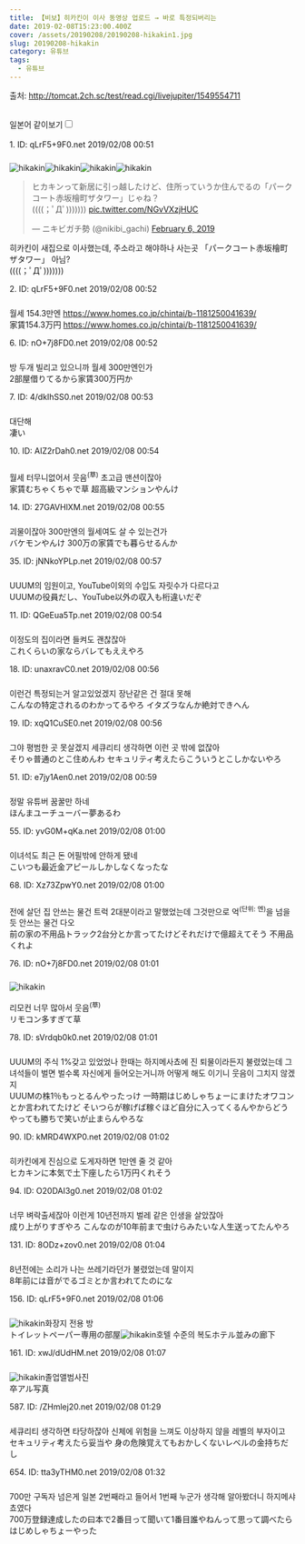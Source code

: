 ```yaml
---
title: 【비보】히카킨이 이사 동영상 업로드 → 바로 특정되버리는
date: 2019-02-08T15:23:00.400Z
cover: /assets/20190208/20190208-hikakin1.jpg
slug: 20190208-hikakin
category: 유튜브
tags:
  - 유튜브
---
```

<div><p class="source">출처: <a class="vglnk" href="http://tomcat.2ch.sc/test/read.cgi/livejupiter/1549554711" rel="nofollow noopener noreferrer" target="_blank"><span>http</span><span>://</span><span>tomcat</span><span>.</span><span>2ch</span><span>.</span><span>sc</span><span>/</span><span>test</span><span>/</span><span>read</span><span>.</span><span>cgi</span><span>/</span><span>livejupiter</span><span>/</span><span>1549554711</span></a></p><br><label for="twolang" style="font-weight: 550;">일본어 같이보기</label><input type="checkbox" id="twolang"><br><br><div class="commentbox0"><div class="content1"><div class="id">1. ID: <span class="op">qLrF5+9F0.net</span> <span title="2019/02/08(金) 00:51:51.71">2019/02/08 00:51</span></div><div style="padding-top: 10px;">

![hikakin](/assets/20190208/2019020801.jpg "hikakin")![hikakin](/assets/20190208/2019020802.jpg "hikakin")![hikakin](/assets/20190208/2019020803.jpg "hikakin")![hikakin](/assets/20190208/2019020804.jpg "hikakin")
<blockquote class="twitter-tweet" data-lang="en"><p lang="ja" dir="ltr">ヒカキンって新居に引っ越したけど、住所っていうか住んでるの「パークコート赤坂檜町ザタワー」じゃね？<br>((((；ﾟДﾟ))))))) <a href="https://t.co/NGvVXzjHUC">pic.twitter.com/NGvVXzjHUC</a></p>&mdash; ニキビガチ勢 (@nikibi_gachi) <a href="https://twitter.com/nikibi_gachi/status/1093265212424171520?ref_src=twsrc%5Etfw">February 6, 2019</a></blockquote>
<script async src="https://platform.twitter.com/widgets.js" charset="utf-8"></script><p class="content">히카킨이 새집으로 이사했는데, 주소라고 해야하나 사는곳 「パークコート赤坂檜町ザタワー」 아님?<br>((((；ﾟДﾟ)))))))</p></div></div></div><div class="commentbox1"><div class="content1"><div class="id">2. ID: <span class="op">qLrF5+9F0.net</span> <span title="2019/02/08(金) 00:52:12.21">2019/02/08 00:52</span></div><div style="padding-top: 10px;"><p class="content">월세 154.3만엔
<a class="vglnk" href="https://www.homes.co.jp/chintai/b-1181250041639/" rel="nofollow noopener noreferrer" target="_blank"><span>https</span><span>://</span><span>www</span><span>.</span><span>homes</span><span>.</span><span>co</span><span>.</span><span>jp</span><span>/</span><span>chintai</span><span>/</span><span>b</span><span>-</span><span>1181250041639</span><span>/</span></a><br><span class="jp">家賃154.3万円
<a class="vglnk" href="https://www.homes.co.jp/chintai/b-1181250041639/" rel="nofollow noopener noreferrer" target="_blank"><span>https</span><span>://</span><span>www</span><span>.</span><span>homes</span><span>.</span><span>co</span><span>.</span><span>jp</span><span>/</span><span>chintai</span><span>/</span><span>b</span><span>-</span><span>1181250041639</span><span>/</span></a></span> </p></div><div class="content2"><div class="id">6. ID: <span>nO+7j8FD0.net</span> <span title="2019/02/08(金) 00:52:58.58">2019/02/08 00:52</span></div><div style="padding-top: 10px;"><p class="content">방 두개 빌리고 있으니까 월세 300만엔인가<br><span class="jp">2部屋借りてるから家賃300万円か</span> </p></div></div></div></div><div class="commentbox1"><div class="content1"><div class="id">7. ID: <span>4/dkIhSS0.net</span> <span title="2019/02/08(金) 00:53:37.94">2019/02/08 00:53</span></div><div style="padding-top: 10px;"><p class="content">대단해<br><span class="jp">凄い</span> </p></div></div></div><div class="commentbox1"><div class="content1"><div class="id">10. ID: <span>AIZ2rDah0.net</span> <span title="2019/02/08(金) 00:54:44.81">2019/02/08 00:54</span></div><div style="padding-top: 10px;"><p class="content">월세 터무니없어서 웃음<sup>(草)</sup>
초고급 맨션이잖아<br><span class="jp">家賃むちゃくちゃで草
超高級マンションやんけ</span> </p></div></div></div><div class="commentbox1"><div class="content1"><div class="id">14. ID: <span>27GAVHlXM.net</span> <span title="2019/02/08(金) 00:55:26.84">2019/02/08 00:55</span></div><div style="padding-top: 10px;"><p class="content">괴물이잖아
300만엔의 월세여도 살 수 있는건가<br><span class="jp">バケモンやんけ
300万の家賃でも暮らせるんか</span> </p></div></div></div><div class="commentbox1"><div class="content1"><div class="id">35. ID: <span>jNNkoYPLp.net</span> <span title="2019/02/08(金) 00:57:56.44">2019/02/08 00:57</span></div><div style="padding-top: 10px;"><p class="content">UUUM의 임원이고, YouTube이외의 수입도 자릿수가 다르다고<br><span class="jp">UUUMの役員だし、YouTube以外の収入も桁違いだぞ</span> </p></div></div></div><div class="commentbox1"><div class="content1"><div class="id">11. ID: <span>QGeEua5Tp.net</span> <span title="2019/02/08(金) 00:54:47.06">2019/02/08 00:54</span></div><div style="padding-top: 10px;"><p class="content">이정도의 집이라면 들켜도 괜찮잖아<br><span class="jp">これくらいの家ならバレてもええやろ</span> </p></div></div></div><div class="commentbox1"><div class="content1"><div class="id">18. ID: <span>unaxravC0.net</span> <span title="2019/02/08(金) 00:56:24.66">2019/02/08 00:56</span></div><div style="padding-top: 10px;"><p class="content">이런건 특정되는거 알고있었겠지
장난같은 건 절대 못해<br><span class="jp">こんなの特定されるのわかってるやろ
イタズラなんか絶対できへん</span> </p></div></div></div><div class="commentbox1"><div class="content1"><div class="id">19. ID: <span>xqQ1CuSE0.net</span> <span title="2019/02/08(金) 00:56:27.55">2019/02/08 00:56</span></div><div style="padding-top: 10px;"><p class="content">그야 평범한 곳 못살겠지 세큐리티 생각하면 이런 곳 밖에 없잖아<br><span class="jp">そりゃ普通のとこ住めんわ セキュリティ考えたらこういうとこしかないやろ</span> </p></div></div></div><div class="commentbox1"><div class="content1"><div class="id">51. ID: <span>e7jy1Aen0.net</span> <span title="2019/02/08(金) 00:59:06.93">2019/02/08 00:59</span></div><div style="padding-top: 10px;"><p class="content">정말 유튜버 꿈꿀만 하네<br><span class="jp">ほんまユーチューバー夢あるわ</span> </p></div></div></div><div class="commentbox1"><div class="content1"><div class="id">55. ID: <span>yvG0M+qKa.net</span> <span title="2019/02/08(金) 01:00:15.51">2019/02/08 01:00</span></div><div style="padding-top: 10px;"><p class="content">이녀석도 최근 돈 어필밖에 안하게 됐네<br><span class="jp">こいつも最近金アピールしかしなくなったな</span> </p></div></div></div><div class="commentbox1"><div class="content1"><div class="id">68. ID: <span>Xz73ZpwY0.net</span> <span title="2019/02/08(金) 01:00:52.04">2019/02/08 01:00</span></div><div style="padding-top: 10px;"><p class="content">전에 살던 집 안쓰는 물건 트럭 2대분이라고 말했었는데 그것만으로 억<sup>(단위: 엔)</sup>을 넘을듯
안쓰는 물건 다오<br><span class="jp">前の家の不用品トラック2台分とか言ってたけどそれだけで億超えてそう
不用品くれよ</span> </p></div></div></div><div class="commentbox1"><div class="content1"><div class="id">76. ID: <span>nO+7j8FD0.net</span> <span title="2019/02/08(金) 01:01:37.53">2019/02/08 01:01</span></div><div style="padding-top: 10px;">

![hikakin](/assets/20190208/2019020805.jpg "hikakin")<p class="content">리모컨 너무 많아서 웃음<sup>(草)</sup><br><span class="jp">リモコン多すぎて草</span> </p></div></div></div><div class="commentbox1"><div class="content1"><div class="id">78. ID: <span>sVrdqb0k0.net</span> <span title="2019/02/08(金) 01:01:56.73">2019/02/08 01:01</span></div><div style="padding-top: 10px;"><p class="content">UUUM의 주식 1%갖고 있었었나
한때는 하지메사쵸에 진 퇴물이라든지 불렸었는데
그녀석들이 벌면 벌수록 자신에게 들어오는거니까 어떻게 해도 이기니 웃음이 그치지 않겠지<br><span class="jp">UUUMの株1％もっとるんやったっけ
一時期はじめしゃちょーにまけたオワコンとか言われてたけど
そいつらが稼げば稼ぐほど自分に入ってくるんやからどうやっても勝ちで笑いが止まらんやろな</span> </p></div></div></div><div class="commentbox1"><div class="content1"><div class="id">90. ID: <span>kMRD4WXP0.net</span> <span title="2019/02/08(金) 01:02:38.58">2019/02/08 01:02</span></div><div style="padding-top: 10px;"><p class="content">히카킨에게 진심으로 도게자하면 1만엔 줄 것 같아<br><span class="jp">ヒカキンに本気で土下座したら1万円くれそう</span> </p></div></div></div><div class="commentbox1"><div class="content1"><div class="id">94. ID: <span>O20DAI3g0.net</span> <span title="2019/02/08(金) 01:02:43.88">2019/02/08 01:02</span></div><div style="padding-top: 10px;"><p class="content">너무 벼락출세잖아
이런게 10년전까지 벌레 같은 인생을 살았잖아<br><span class="jp">成り上がりすぎやろ
こんなのが10年前まで虫けらみたいな人生送ってたんやろ</span> </p></div></div></div><div class="commentbox1"><div class="content1"><div class="id">131. ID: <span>8ODz+zov0.net</span> <span title="2019/02/08(金) 01:04:49.40">2019/02/08 01:04</span></div><div style="padding-top: 10px;"><p class="content">8년전에는 소리가 나는 쓰레기라던가 불렸었는데 말이지<br><span class="jp">8年前には音がでるゴミとか言われてたのにな</span> </p></div></div></div><div class="commentbox1"><div class="content1"><div class="id">156. ID: <span class="op">qLrF5+9F0.net</span> <span title="2019/02/08(金) 01:06:43.46">2019/02/08 01:06</span></div><div style="padding-top: 10px;"><p class="content">![hikakin](/assets/20190208/2019020806.jpg "hikakin")화장지 전용 방<br><span class="jp">トイレットペーパー専用の部屋</span>![hikakin](/assets/20190208/2019020807.jpg "hikakin")호텔 수준의 복도<span class="jp">ホテル並みの廊下</span></p></div></div></div><div class="commentbox1"><div class="content1"><div class="id">161. ID: <span>xwJ/dUdHM.net</span> <span title="2019/02/08(金) 01:07:06.91">2019/02/08 01:07</span></div><div style="padding-top: 10px;"><p class="content">![hikakin](/assets/20190208/2019020808.jpg "hikakin")졸업앨범사진<br><span class="jp">卒アル写真</span> </p></div></div></div><div class="commentbox1"><div class="content1"><div class="id">587. ID: <span>/ZHmlej20.net</span> <span title="2019/02/08(金) 01:29:00.33">2019/02/08 01:29</span></div><div style="padding-top: 10px;"><p class="content">세큐리티 생각하면 타당하잖아
신체에 위험을 느껴도 이상하지 않을 레벨의 부자이고<br><span class="jp">セキュリティ考えたら妥当や
身の危険覚えてもおかしくないレベルの金持ちだし</span> </p></div></div></div><div class="commentbox1"><div class="content1"><div class="id">654. ID: <span>tta3yTHM0.net</span> <span title="2019/02/08(金) 01:32:25.45">2019/02/08 01:32</span></div><div style="padding-top: 10px;"><p class="content">700만 구독자 넘은게 일본 2번째라고 들어서 1번째 누군가 생각해 알아봤더니 하지메샤쵸였다<br><span class="jp">700万登録達成したの曰本で2番目って聞いて1番目誰やねんって思って調べたらはじめしゃちょーやった</span> </p></div></div></div></div>